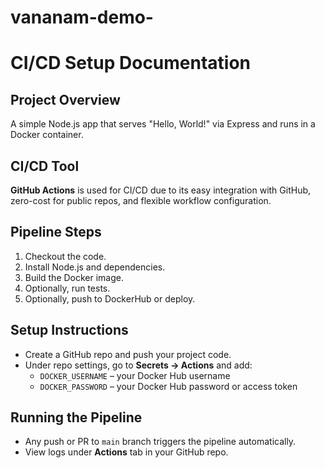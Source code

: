 # vananam-demo-
# CI/CD Setup Documentation

## Project Overview
A simple Node.js app that serves "Hello, World!" via Express and runs in a Docker container.

## CI/CD Tool
**GitHub Actions** is used for CI/CD due to its easy integration with GitHub, zero-cost for public repos, and flexible workflow configuration.

## Pipeline Steps
1. Checkout the code.
2. Install Node.js and dependencies.
3. Build the Docker image.
4. Optionally, run tests.
5. Optionally, push to DockerHub or deploy.

## Setup Instructions
- Create a GitHub repo and push your project code.
- Under repo settings, go to **Secrets → Actions** and add:
  - `DOCKER_USERNAME` – your Docker Hub username
  - `DOCKER_PASSWORD` – your Docker Hub password or access token

## Running the Pipeline
- Any push or PR to `main` branch triggers the pipeline automatically.
- View logs under **Actions** tab in your GitHub repo.
